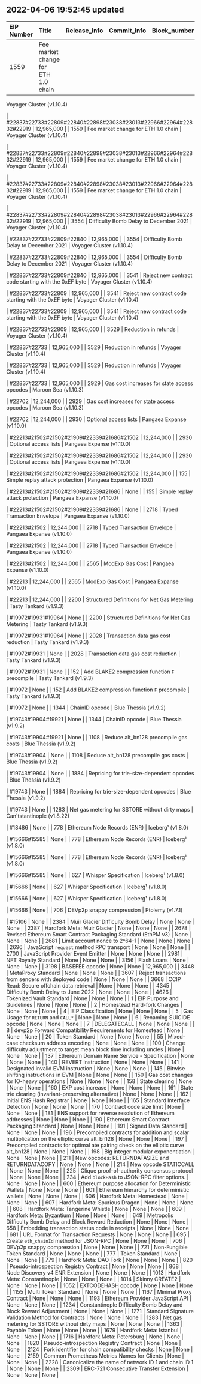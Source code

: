 ## 2022-04-06 19:52:45 updated
 | EIP Number | Title | Release_info | Commit_info |  Block_number|
 | :--- | :--- | :--- | :--- | :--- |
  | 1559 | Fee market change for ETH 1.0 chain | 
  Voyager Cluster (v1.10.4)
  
 | #22837#22733#22809#22840#22898#23038#23013#22966#22964#22832#22919 | 12,965,000 | 
  | 1559 | Fee market change for ETH 1.0 chain | 
  Voyager Cluster (v1.10.4)
  
 | #22837#22733#22809#22840#22898#23038#23013#22966#22964#22832#22919 | 12,965,000 | 
  | 1559 | Fee market change for ETH 1.0 chain | 
  Voyager Cluster (v1.10.4)
  
 | #22837#22733#22809#22840#22898#23038#23013#22966#22964#22832#22919 | 12,965,000 | 
  | 1559 | Fee market change for ETH 1.0 chain | 
  Voyager Cluster (v1.10.4)
  
 | #22837#22733#22809#22840#22898#23038#23013#22966#22964#22832#22919 | 12,965,000 | 
  | 3554 | Difficulty Bomb Delay to December 2021 | 
  Voyager Cluster (v1.10.4)
  
 | #22837#22733#22809#22840 | 12,965,000 | 
  | 3554 | Difficulty Bomb Delay to December 2021 | 
  Voyager Cluster (v1.10.4)
  
 | #22837#22733#22809#22840 | 12,965,000 | 
  | 3554 | Difficulty Bomb Delay to December 2021 | 
  Voyager Cluster (v1.10.4)
  
 | #22837#22733#22809#22840 | 12,965,000 | 
  | 3541 | Reject new contract code starting with the 0xEF byte | 
  Voyager Cluster (v1.10.4)
  
 | #22837#22733#22809 | 12,965,000 | 
  | 3541 | Reject new contract code starting with the 0xEF byte | 
  Voyager Cluster (v1.10.4)
  
 | #22837#22733#22809 | 12,965,000 | 
  | 3541 | Reject new contract code starting with the 0xEF byte | 
  Voyager Cluster (v1.10.4)
  
 | #22837#22733#22809 | 12,965,000 | 
  | 3529 | Reduction in refunds | 
  Voyager Cluster (v1.10.4)
  
 | #22837#22733 | 12,965,000 | 
  | 3529 | Reduction in refunds | 
  Voyager Cluster (v1.10.4)
  
 | #22837#22733 | 12,965,000 | 
  | 3529 | Reduction in refunds | 
  Voyager Cluster (v1.10.4)
  
 | #22837#22733 | 12,965,000 | 
  | 2929 | Gas cost increases for state access opcodes | 
  Maroon Sea (v1.10.3)
  
 | #22702 | 12,244,000 | 
  | 2929 | Gas cost increases for state access opcodes | 
  Maroon Sea (v1.10.3)
  
 | #22702 | 12,244,000 | 
  | 2930 | Optional access lists | 
  Pangaea Expanse (v1.10.0)
  
 | #22213#21502#21502#21909#22339#21686#21502 | 12,244,000 | 
  | 2930 | Optional access lists | 
  Pangaea Expanse (v1.10.0)
  
 | #22213#21502#21502#21909#22339#21686#21502 | 12,244,000 | 
  | 2930 | Optional access lists | 
  Pangaea Expanse (v1.10.0)
  
 | #22213#21502#21502#21909#22339#21686#21502 | 12,244,000 | 
  | 155 | Simple replay attack protection | 
  Pangaea Expanse (v1.10.0)
  
 | #22213#21502#21502#21909#22339#21686 | None | 
  | 155 | Simple replay attack protection | 
  Pangaea Expanse (v1.10.0)
  
 | #22213#21502#21502#21909#22339#21686 | None | 
  | 2718 | Typed Transaction Envelope | 
  Pangaea Expanse (v1.10.0)
  
 | #22213#21502 | 12,244,000 | 
  | 2718 | Typed Transaction Envelope | 
  Pangaea Expanse (v1.10.0)
  
 | #22213#21502 | 12,244,000 | 
  | 2718 | Typed Transaction Envelope | 
  Pangaea Expanse (v1.10.0)
  
 | #22213#21502 | 12,244,000 | 
  | 2565 | ModExp Gas Cost | 
  Pangaea Expanse (v1.10.0)
  
 | #22213 | 12,244,000 | 
  | 2565 | ModExp Gas Cost | 
  Pangaea Expanse (v1.10.0)
  
 | #22213 | 12,244,000 | 
  | 2200 | Structured Definitions for Net Gas Metering | 
  Tasty Tankard (v1.9.3)
  
 | #19972#19931#19964 | None | 
  | 2200 | Structured Definitions for Net Gas Metering | 
  Tasty Tankard (v1.9.3)
  
 | #19972#19931#19964 | None | 
  | 2028 | Transaction data gas cost reduction | 
  Tasty Tankard (v1.9.3)
  
 | #19972#19931 | None | 
  | 2028 | Transaction data gas cost reduction | 
  Tasty Tankard (v1.9.3)
  
 | #19972#19931 | None | 
  | 152 | Add BLAKE2 compression function `F` precompile | 
  Tasty Tankard (v1.9.3)
  
 | #19972 | None | 
  | 152 | Add BLAKE2 compression function `F` precompile | 
  Tasty Tankard (v1.9.3)
  
 | #19972 | None | 
  | 1344 | ChainID opcode | 
  Blue Thessia (v1.9.2)
  
 | #19743#19904#19921 | None | 
  | 1344 | ChainID opcode | 
  Blue Thessia (v1.9.2)
  
 | #19743#19904#19921 | None | 
  | 1108 | Reduce alt_bn128 precompile gas costs | 
  Blue Thessia (v1.9.2)
  
 | #19743#19904 | None | 
  | 1108 | Reduce alt_bn128 precompile gas costs | 
  Blue Thessia (v1.9.2)
  
 | #19743#19904 | None | 
  | 1884 | Repricing for trie-size-dependent opcodes | 
  Blue Thessia (v1.9.2)
  
 | #19743 | None | 
  | 1884 | Repricing for trie-size-dependent opcodes | 
  Blue Thessia (v1.9.2)
  
 | #19743 | None | 
  | 1283 | Net gas metering for SSTORE without dirty maps | 
  Can'tstantinople (v1.8.22)
  
 | #18486 | None | 
  | 778 | Ethereum Node Records (ENR) | 
  Iceberg¹ (v1.8.0)
  
 | #15666#15585 | None | 
  | 778 | Ethereum Node Records (ENR) | 
  Iceberg¹ (v1.8.0)
  
 | #15666#15585 | None | 
  | 778 | Ethereum Node Records (ENR) | 
  Iceberg¹ (v1.8.0)
  
 | #15666#15585 | None | 
  | 627 | Whisper Specification | 
  Iceberg¹ (v1.8.0)
  
 | #15666 | None | 
  | 627 | Whisper Specification | 
  Iceberg¹ (v1.8.0)
  
 | #15666 | None | 
  | 627 | Whisper Specification | 
  Iceberg¹ (v1.8.0)
  
 | #15666 | None | 
  | 706 | DEVp2p snappy compression | 
  Ptolemy (v1.7.1)
  
 | #15106 | None | 
  | 2384 | Muir Glacier Difficulty Bomb Delay | None | None | None | 
  | 2387 | Hardfork Meta: Muir Glacier | None | None | None | 
  | 2678 | Revised Ethereum Smart Contract Packaging Standard (EthPM v3) | None | None | None | 
  | 2681 | Limit account nonce to 2^64-1 | None | None | None | 
  | 2696 | JavaScript `request` method RPC transport | None | None | None | 
  | 2700 | JavaScript Provider Event Emitter | None | None | None | 
  | 2981 | NFT Royalty Standard | None | None | None | 
  | 3156 | Flash Loans | None | None | None | 
  | 3198 | BASEFEE opcode | None | None | 12,965,000 | 
  | 3448 | MetaProxy Standard | None | None | None | 
  | 3607 | Reject transactions from senders with deployed code | None | None | None | 
  | 3668 | CCIP Read: Secure offchain data retrieval | None | None | None | 
  | 4345 | Difficulty Bomb Delay to June 2022 | None | None | None | 
  | 4626 | Tokenized Vault Standard | None | None | None | 
  | 1 | EIP Purpose and Guidelines | None | None | None | 
  | 2 | Homestead Hard-fork Changes | None | None | None | 
  | 4 | EIP Classification | None | None | None | 
  | 5 | Gas Usage for `RETURN` and `CALL*` | None | None | None | 
  | 6 | Renaming SUICIDE opcode | None | None | None | 
  | 7 | DELEGATECALL | None | None | None | 
  | 8 | devp2p Forward Compatibility Requirements for Homestead | None | None | None | 
  | 20 | Token Standard | None | None | None | 
  | 55 | Mixed-case checksum address encoding | None | None | None | 
  | 100 | Change difficulty adjustment to target mean block time including uncles | None | None | None | 
  | 137 | Ethereum Domain Name Service - Specification | None | None | None | 
  | 140 | REVERT instruction | None | None | None | 
  | 141 | Designated invalid EVM instruction | None | None | None | 
  | 145 | Bitwise shifting instructions in EVM | None | None | None | 
  | 150 | Gas cost changes for IO-heavy operations | None | None | None | 
  | 158 | State clearing | None | None | None | 
  | 160 | EXP cost increase | None | None | None | 
  | 161 | State trie clearing (invariant-preserving alternative) | None | None | None | 
  | 162 | Initial ENS Hash Registrar | None | None | None | 
  | 165 | Standard Interface Detection | None | None | None | 
  | 170 | Contract code size limit | None | None | None | 
  | 181 | ENS support for reverse resolution of Ethereum addresses | None | None | None | 
  | 190 | Ethereum Smart Contract Packaging Standard | None | None | None | 
  | 191 | Signed Data Standard | None | None | None | 
  | 196 | Precompiled contracts for addition and scalar multiplication on the elliptic curve alt_bn128 | None | None | None | 
  | 197 | Precompiled contracts for optimal ate pairing check on the elliptic curve alt_bn128 | None | None | None | 
  | 198 | Big integer modular exponentiation | None | None | None | 
  | 211 | New opcodes: RETURNDATASIZE and RETURNDATACOPY | None | None | None | 
  | 214 | New opcode STATICCALL | None | None | None | 
  | 225 | Clique proof-of-authority consensus protocol | None | None | None | 
  | 234 | Add `blockHash` to JSON-RPC filter options. | None | None | None | 
  | 600 | Ethereum purpose allocation for Deterministic Wallets | None | None | None | 
  | 601 | Ethereum hierarchy for deterministic wallets | None | None | None | 
  | 606 | Hardfork Meta: Homestead | None | None | None | 
  | 607 | Hardfork Meta: Spurious Dragon | None | None | None | 
  | 608 | Hardfork Meta: Tangerine Whistle | None | None | None | 
  | 609 | Hardfork Meta: Byzantium | None | None | None | 
  | 649 | Metropolis Difficulty Bomb Delay and Block Reward Reduction | None | None | None | 
  | 658 | Embedding transaction status code in receipts | None | None | None | 
  | 681 | URL Format for Transaction Requests | None | None | None | 
  | 695 | Create `eth_chainId` method for JSON-RPC | None | None | None | 
  | 706 | DEVp2p snappy compression | None | None | None | 
  | 721 | Non-Fungible Token Standard | None | None | None | 
  | 777 | Token Standard | None | None | None | 
  | 779 | Hardfork Meta: DAO Fork | None | None | None | 
  | 820 | Pseudo-introspection Registry Contract | None | None | None | 
  | 868 | Node Discovery v4 ENR Extension | None | None | None | 
  | 1013 | Hardfork Meta: Constantinople | None | None | None | 
  | 1014 | Skinny CREATE2 | None | None | None | 
  | 1052 | EXTCODEHASH opcode | None | None | None | 
  | 1155 | Multi Token Standard | None | None | None | 
  | 1167 | Minimal Proxy Contract | None | None | None | 
  | 1193 | Ethereum Provider JavaScript API | None | None | None | 
  | 1234 | Constantinople Difficulty Bomb Delay and Block Reward Adjustment | None | None | None | 
  | 1271 | Standard Signature Validation Method for Contracts | None | None | None | 
  | 1283 | Net gas metering for SSTORE without dirty maps | None | None | None | 
  | 1363 | Payable Token | None | None | None | 
  | 1679 | Hardfork Meta: Istanbul | None | None | None | 
  | 1716 | Hardfork Meta: Petersburg | None | None | None | 
  | 1820 | Pseudo-introspection Registry Contract | None | None | None | 
  | 2124 | Fork identifier for chain compatibility checks | None | None | None | 
  | 2159 | Common Prometheus Metrics Names for Clients | None | None | None | 
  | 2228 | Canonicalize the name of network ID 1 and chain ID 1 | None | None | None | 
  | 2309 | ERC-721 Consecutive Transfer Extension | None | None | None | 